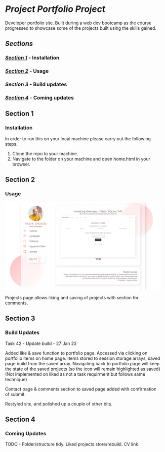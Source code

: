 # _Project Portfolio Project_

Developer portfolio site. Built during a web dev bootcamp as the course progressed to showcase some of the projects built using the skills gained.

## _Sections_

### _[Section 1](#section1)_ - Installation
### _[Section 2](#section2)_ - Usage
### _Section 3_ - Build updates
### _[Section 4](#section4)_ - Coming updates

## Section 1
### Installation

In order to run this on your local machine please carry out the following steps.

1. Clone the repo to your machine.
2. Navigate to the folder on your machine and open home.html in your browser.


## Section 2
### Usage

![Project Screenshot](https://github.com/whippet-code/HyperionDev_Portfolio/blob/41d3e6dcefa5bbebe372b557ab4101c812952ac3/images/Portfolio.png)

Projects page allows liking and saving of projects with section for comments.


## Section 3
### Build Updates
Task 42 - Update build - 27 Jan 23

Added like & save function to portfolio page. Accessed via clicking on portfolio items on home page.
Items stored to session storage arrays, saved page build from the saved array. Navigating back to portfolio page will keep the state of the saved projects (so the icon will remain highlighted as saved) (Not implemented on liked as not a task requirment but follows same technique)

Contact page & comments section to saved page added with confirmation of submit.

Restyled site, and polished up a couple of other bits.

## Section 4
### Coming Updates
TODO - Folder/structure tidy. Liked projects store/rebuild. CV link
